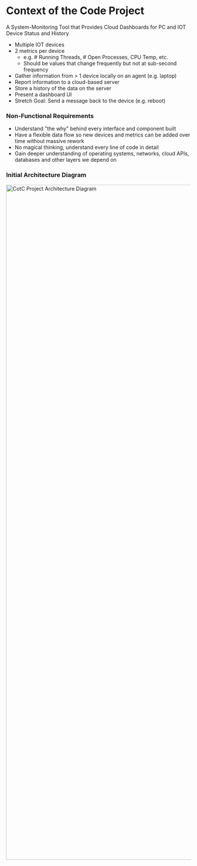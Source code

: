 # Context of the Code Project
A System-Monitoring Tool that Provides Cloud Dashboards for PC and IOT Device Status and History
- Multiple IOT devices
- 2 metrics per device
  - e.g. # Running Threads, # Open Processes, CPU Temp, etc.
  - Should be values that change frequently but not at sub-second frequency
- Gather information from > 1 device locally on an agent (e.g. laptop)
- Report information to a cloud-based server
- Store a history of the data on the server
- Present a dashboard UI
- Stretch Goal: Send a message back to the device (e.g. reboot)

### Non-Functional Requirements
- Understand "the why" behind every interface and component built
- Have a flexible data flow so new devices and metrics can be added over time without massive rework
- No magical thinking, understand every line of code in detail
- Gain deeper understanding of operating systems, networks, cloud APIs, databases and other layers we depend on


### Initial Architecture Diagram
<img width="1842" alt="CotC Project Architecture Diagram" src="https://github.com/user-attachments/assets/b98618e1-b08d-4edc-a285-80f890e001a0">
